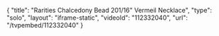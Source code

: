 {
    "title": "Rarities Chalcedony Bead 201\/16\" Vermeil Necklace",
    "type": "solo",
    "layout": "iframe-static",
    "videoId": "112332040",
    "url": "\/tvpembed\/112332040"
}
